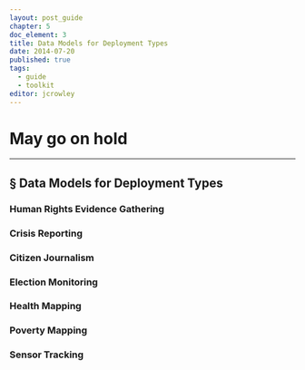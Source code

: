 ```yaml
---
layout: post_guide
chapter: 5
doc_element: 3
title: Data Models for Deployment Types
date: 2014-07-20
published: true
tags:
  - guide
  - toolkit
editor: jcrowley
---
```


# May go on hold

---

## &sect; Data Models for Deployment Types

### Human Rights Evidence Gathering

### Crisis Reporting

### Citizen Journalism

### Election Monitoring

### Health Mapping

### Poverty Mapping

### Sensor Tracking



